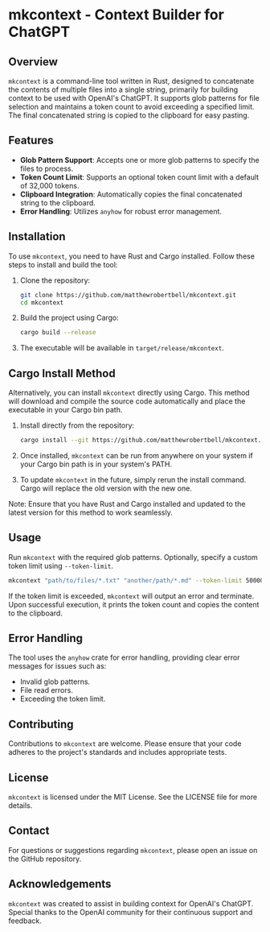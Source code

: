 
# mkcontext - Context Builder for ChatGPT

## Overview

`mkcontext` is a command-line tool written in Rust, designed to concatenate the contents of multiple files into a single string, primarily for building context to be used with OpenAI's ChatGPT. It supports glob patterns for file selection and maintains a token count to avoid exceeding a specified limit. The final concatenated string is copied to the clipboard for easy pasting.

## Features

- **Glob Pattern Support**: Accepts one or more glob patterns to specify the files to process.
- **Token Count Limit**: Supports an optional token count limit with a default of 32,000 tokens.
- **Clipboard Integration**: Automatically copies the final concatenated string to the clipboard.
- **Error Handling**: Utilizes `anyhow` for robust error management.

## Installation

To use `mkcontext`, you need to have Rust and Cargo installed. Follow these steps to install and build the tool:

1. Clone the repository:
   ```bash
   git clone https://github.com/matthewrobertbell/mkcontext.git
   cd mkcontext
   ```

2. Build the project using Cargo:
   ```bash
   cargo build --release
   ```

3. The executable will be available in `target/release/mkcontext`.

## Cargo Install Method

Alternatively, you can install `mkcontext` directly using Cargo. This method will download and compile the source code automatically and place the executable in your Cargo bin path.

1. Install directly from the repository:
   ```bash
   cargo install --git https://github.com/matthewrobertbell/mkcontext.git
   ```

2. Once installed, `mkcontext` can be run from anywhere on your system if your Cargo bin path is in your system's PATH.

3. To update `mkcontext` in the future, simply rerun the install command. Cargo will replace the old version with the new one.

Note: Ensure that you have Rust and Cargo installed and updated to the latest version for this method to work seamlessly.

## Usage

Run `mkcontext` with the required glob patterns. Optionally, specify a custom token limit using `--token-limit`.

```bash
mkcontext "path/to/files/*.txt" "another/path/*.md" --token-limit 50000
```

If the token limit is exceeded, `mkcontext` will output an error and terminate. Upon successful execution, it prints the token count and copies the content to the clipboard.

## Error Handling

The tool uses the `anyhow` crate for error handling, providing clear error messages for issues such as:

- Invalid glob patterns.
- File read errors.
- Exceeding the token limit.

## Contributing

Contributions to `mkcontext` are welcome. Please ensure that your code adheres to the project's standards and includes appropriate tests.

## License

`mkcontext` is licensed under the MIT License. See the LICENSE file for more details.

## Contact

For questions or suggestions regarding `mkcontext`, please open an issue on the GitHub repository.

## Acknowledgements

`mkcontext` was created to assist in building context for OpenAI's ChatGPT. Special thanks to the OpenAI community for their continuous support and feedback.
```
